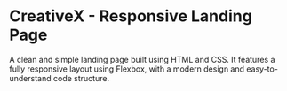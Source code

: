 # CreativeX - Responsive Landing Page

A clean and simple landing page built using HTML and CSS. It features a fully responsive layout using Flexbox, with a modern design and easy-to-understand code structure.